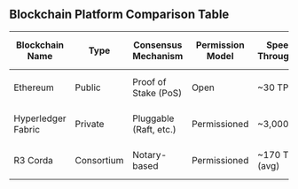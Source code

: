 ## Blockchain Platform Comparison Table

| Blockchain Name    | Type       | Consensus Mechanism    | Permission Model | Speed / Throughput | Smart Contract Support  | Token Support   | Typical Use Case             | Notable Technical Feature    |
| ------------------ | ---------- | ---------------------- | ---------------- | ------------------ | ----------------------- | --------------- | ---------------------------- | ---------------------------- |
| Ethereum           | Public     | Proof of Stake (PoS)   | Open             | \~30 TPS           | Yes (Solidity)          | Native (ETH)    | Decentralized Applications   | Smart contract ecosystem     |
| Hyperledger Fabric | Private    | Pluggable (Raft, etc.) | Permissioned     | \~3,000 TPS        | Yes (Go, Java, Node.js) | No native token | Enterprise supply chains     | Modular & pluggable design   |
| R3 Corda           | Consortium | Notary-based           | Permissioned     | \~170 TPS (avg)    | Yes (Kotlin, Java)      | No native token | Inter-bank financial systems | Privacy between participants |

